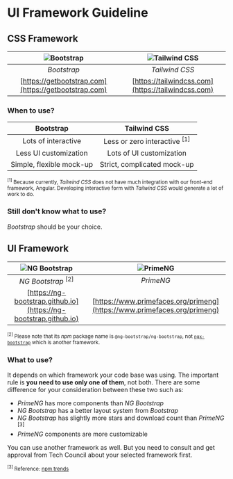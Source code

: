# UI Framework Guideline

## CSS Framework

| ![Bootstrap](https://camo.githubusercontent.com/bec2c92468d081617cb3145a8f3d8103e268bca400f6169c3a68dc66e05c971e/68747470733a2f2f76352e676574626f6f7473747261702e636f6d2f646f63732f352e302f6173736574732f6272616e642f626f6f7473747261702d6c6f676f2d736861646f772e706e67) | ![Tailwind CSS](https://symbols.getvecta.com/stencil_97/3_tailwind-css-icon.43c02f69bf.png) |
| :---: | :---: |
| _Bootstrap_ | _Tailwind CSS_ |
| [https://getbootstrap.com](https://getbootstrap.com) | [https://tailwindcss.com](https://tailwindcss.com) |

### When to use?

| Bootstrap | Tailwind CSS |
| :-------: | :------: |
| Lots of interactive | Less or zero interactive <sup>[1]</sup> |
| Less UI customization | Lots of UI customization |
| Simple, flexible mock-up | Strict, complicated mock-up |

<small><sup>[1]</sup> Because currently, _Tailwind CSS_ does not have much integration with our front-end framework, Angular. Developing interactive form with _Tailwind CSS_ would generate a lot of work to do.</small>

### Still don't know what to use?

_Bootstrap_ should be your choice.

## UI Framework

| ![NG Bootstrap](https://ng-bootstrap.github.io/img/logo-stack.png) | ![PrimeNG](https://i0.wp.com/www.primefaces.org/wp-content/uploads/2016/10/primeng.png?resize=450%2C450&ssl=1) |
| :---: | :---: |
| _NG Bootstrap_ <sup>[2]</sup> | _PrimeNG_ |
| [https://ng-bootstrap.github.io](https://ng-bootstrap.github.io) | [https://www.primefaces.org/primeng](https://www.primefaces.org/primeng) |

<small><sup>[2]</sup> Please note that its _npm_ package name is `@ng-bootstrap/ng-bootstrap`, not [`ngx-bootstrap`](https://github.com/valor-software/ngx-bootstrap) which is another framework.</small>

### What to use?

It depends on which framework your code base was using. The important rule is **you need to use only one of them**, not both. There are some difference for your consideration between these two such as:

- _PrimeNG_ has more components than _NG Bootstrap_
- _NG Bootstrap_ has a better layout system from _Bootstrap_
- _NG Bootstrap_ has slightly more stars and download count than _PrimeNG_ <sup>[3]</sup>
- _PrimeNG_ components are more customizable

You can use another framework as well. But you need to consult and get approval from Tech Council about your selected framework first.

<small><sup>[3]</sup> Reference: [npm trends](https://www.npmtrends.com/primeng-vs-@ng-bootstrap/ng-bootstrap)</small>
